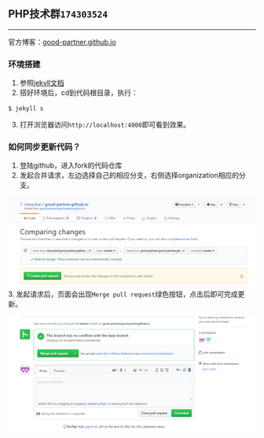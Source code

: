 ## PHP技术群`174303524`
---
官方博客：[good-partner.github.io](https://good-partner.github.io)

### 环境搭建

1. 参照[jekyll文档](http://jekyllrb.com/docs/installation/)
2. 搭好环境后，cd到代码根目录，执行：
```bash
$ jekyll s
```
3. 打开浏览器访问`http://localhost:4000`即可看到效果。

### 如何同步更新代码？

1. 登陆github，进入fork的代码仓库
2. 发起合并请求，左边选择自己的相应分支，右侧选择organization相应的分支。

![Alt text](/images/2017/0516/update-code.png "更新代码")
3. 发起请求后，页面会出现`Merge pull request`绿色按钮，点击后即可完成更新。

![Alt text](/images/2017/0516/merge-pull.png "接受更新")
